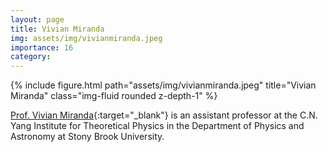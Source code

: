 ```yaml
---
layout: page
title: Vivian Miranda
img: assets/img/vivianmiranda.jpeg
importance: 16
category:
---
```


<div class="row">
    <div class="col-sm mt-3 mt-md-0">
        {% include figure.html path="assets/img/vivianmiranda.jpeg" title="Vivian Miranda" class="img-fluid rounded z-depth-1" %}
    </div>
</div>

[Prof. Vivian Miranda](https://vivianmiranda.academic.ws){:target="_blank"} is an assistant professor at the C.N. Yang Institute for Theoretical Physics in the Department of Physics and Astronomy at Stony Brook University.
